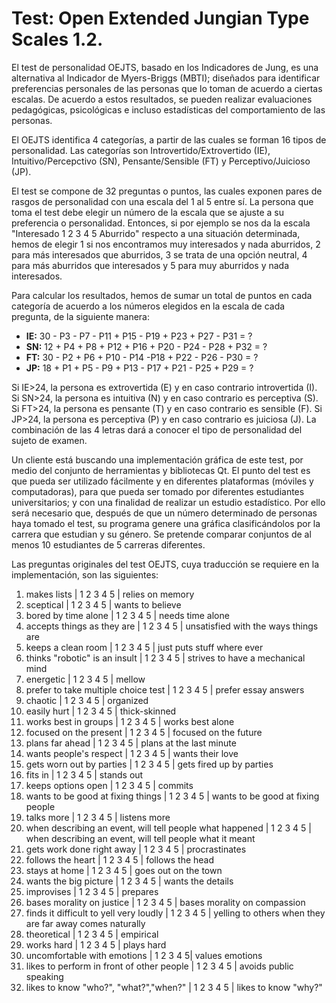 ﻿# Test: Open Extended Jungian Type Scales 1.2.

El test de personalidad OEJTS, basado en los Indicadores de Jung, es una alternativa al Indicador de Myers-Briggs (MBTI); diseñados para identificar preferencias personales de las personas que lo toman de acuerdo a ciertas escalas. De acuerdo a estos resultados, se pueden realizar evaluaciones pedagógicas, psicológicas e incluso estadísticas del comportamiento de las personas.

El OEJTS identifica 4 categorías, a partir de las cuales se forman 16 tipos de personalidad. Las categorías son Introvertido/Extrovertido (IE), Intuitivo/Percepctivo (SN), Pensante/Sensible (FT) y Perceptivo/Juicioso (JP). 

El test se compone de 32 preguntas o puntos, las cuales exponen pares de rasgos de personalidad con una escala del 1 al 5 entre sí. La persona que toma el test debe elegir un número de la escala que se ajuste a su preferencia o personalidad. Entonces, si por ejemplo se nos da la escala "Interesado 1 2 3 4 5 Aburrido" respecto a una situación determinada, hemos de elegir 1 si nos encontramos muy interesados y nada aburridos, 2 para más interesados que aburridos, 3 se trata de una opción neutral, 4 para más aburridos que interesados y 5 para muy aburridos y nada interesados. 

Para calcular los resultados, hemos de sumar un total de puntos en cada categoría de acuerdo a los números elegidos en la escala de cada pregunta, de la siguiente manera:

* **IE:** 30 - P3 - P7 - P11 + P15 - P19 + P23 + P27 - P31 = ?
* **SN:** 12 + P4 + P8 + P12 + P16 + P20 - P24 - P28 + P32 = ?
* **FT:** 30 - P2 + P6 + P10 - P14 -P18 + P22 - P26 - P30 = ?
* **JP:** 18 + P1 + P5 - P9 + P13 - P17 + P21 - P25 + P29 = ?

Si IE>24, la persona es extrovertida (E) y en caso contrario introvertida (I).
Si SN>24, la persona es intuitiva (N) y en caso contrario es perceptiva (S). 
Si FT>24, la persona es pensante (T) y en caso contrario es sensible (F).
Si JP>24, la persona es perceptiva (P) y en caso contrario es juiciosa (J).
La combinación de las 4 letras dará a conocer el tipo de personalidad del sujeto de examen. 

Un cliente está buscando una implementación gráfica de este test, por medio del conjunto de herramientas y bibliotecas Qt. El punto del test es que pueda ser utilizado fácilmente y en diferentes plataformas (móviles y computadoras), para que pueda ser tomado por diferentes estudiantes universitarios; y con una finalidad de realizar un estudio estadístico. Por ello será necesario que, después de que un número determinado de personas haya tomado el test, su programa genere una gráfica clasificándolos por la carrera que estudian y su género. Se pretende comparar conjuntos de al menos 10 estudiantes de 5 carreras diferentes. 

Las preguntas originales del test OEJTS,  cuya traducción se requiere en la implementación, son las siguientes: 

1. makes lists | 1 2 3 4 5 | relies on memory
2. sceptical | 1 2 3 4 5 | wants to believe
3. bored by time alone | 1 2 3 4 5 | needs time alone
4. accepts things as they are | 1 2 3 4 5 | unsatisfied with the ways things are
5. keeps a clean room | 1 2 3 4 5 | just puts stuff where ever
6. thinks "robotic" is an insult | 1 2 3 4 5 | strives to have a mechanical mind
7. energetic | 1 2 3 4 5 | mellow
8. prefer to take multiple choice test | 1 2 3 4 5 | prefer essay answers
9. chaotic | 1 2 3 4 5 | organized
10. easily hurt | 1 2 3 4 5 | thick-skinned
11. works best in groups | 1 2 3 4 5 | works best alone
12. focused on the present | 1 2 3 4 5 | focused on the future
13. plans far ahead | 1 2 3 4 5 | plans at the last minute
14. wants people's respect | 1 2 3 4 5 | wants their love
15. gets worn out by parties | 1 2 3 4 5 | gets fired up by parties
16. fits in | 1 2 3 4 5 | stands out
17. keeps options open | 1 2 3 4 5 | commits
18. wants to be good at fixing things | 1 2 3 4 5 | wants to be good at fixing people
19. talks more | 1 2 3 4 5 | listens more
20. when describing an event, will tell people what happened | 1 2 3 4 5 | when describing an event, will tell people what it meant
21. gets work done right away | 1 2 3 4 5 | procrastinates
22. follows the heart | 1 2 3 4 5 | follows the head
23. stays at home | 1 2 3 4 5 | goes out on the town
24. wants the big picture | 1 2 3 4 5 | wants the details
25. improvises | 1 2 3 4 5 | prepares
26. bases morality on justice | 1 2 3 4 5 | bases morality on compassion
27. finds it difficult to yell very loudly | 1 2 3 4 5 | yelling to others when they are far away comes naturally
28. theoretical | 1 2 3 4 5 | empirical
29. works hard | 1 2 3 4 5 | plays hard
30. uncomfortable with emotions | 1 2 3 4 5| values emotions
31. likes to perform in front of other people | 1 2 3 4 5 | avoids public speaking
32. likes to know "who?", "what?","when?" | 1 2 3 4 5 | likes to know "why?"
